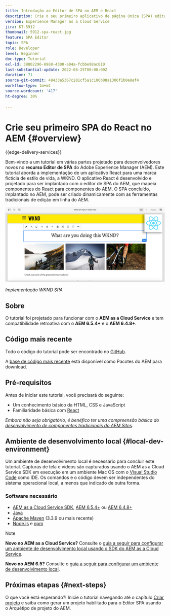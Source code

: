 ```yaml
---
title: Introdução ao Editor de SPA no AEM e React
description: Crie o seu primeiro aplicativo de página única (SPA) editável em React no Adobe Experience Manager (AEM) com o WKND SPA. Saiba como criar um SPA usando a estrutura React JS com o editor de SPA do AEM. Este tutorial de várias partes aborda a implementação de um aplicativo em React para uma marca fictícia de estilo de vida, a WKND. O tutorial aborda a criação completa do SPA e a integração com o AEM.
version: Experience Manager as a Cloud Service
jira: KT-5912
thumbnail: 5912-spa-react.jpg
feature: SPA Editor
topic: SPA
role: Developer
level: Beginner
doc-type: Tutorial
exl-id: 38802296-8988-4300-a04a-fcbbe98ac810
last-substantial-update: 2022-08-25T00:00:00Z
duration: 71
source-git-commit: 48433a5367c281cf5a1c106b08a1306f1b0e8ef4
workflow-type: tm+mt
source-wordcount: '417'
ht-degree: 30%

---
```


# Crie seu primeiro SPA do React no AEM {#overview}

{{edge-delivery-services}}

Bem-vindo a um tutorial em várias partes projetado para desenvolvedores novos no **recurso Editor de SPA** do Adobe Experience Manager (AEM). Este tutorial aborda a implementação de um aplicativo React para uma marca fictícia de estilo de vida, a WKND. O aplicativo React é desenvolvido e projetado para ser implantado com o editor de SPA do AEM, que mapeia componentes do React para componentes do AEM. O SPA concluído, implantado no AEM, pode ser criado dinamicamente com as ferramentas tradicionais de edição em linha do AEM.

![SPA Final Implementado](assets/wknd-spa-implementation.png)

*Implementação WKND SPA*

## Sobre

O tutorial foi projetado para funcionar com o **AEM as a Cloud Service** e tem compatibilidade retroativa com o **AEM 6.5.4+** e o **AEM 6.4.8+**.

## Código mais recente

Todo o código do tutorial pode ser encontrado no [GitHub](https://github.com/adobe/aem-guides-wknd-spa).

A [base de código mais recente](https://github.com/adobe/aem-guides-wknd-spa/releases) está disponível como Pacotes do AEM para download.

## Pré-requisitos

Antes de iniciar este tutorial, você precisará do seguinte:

* Um conhecimento básico da HTML, CSS e JavaScript
* Familiaridade básica com [React](https://reactjs.org/tutorial/tutorial.html)

*Embora não seja obrigatório, é benéfico ter uma compreensão básica do [desenvolvimento de componentes tradicionais do AEM Sites](https://experienceleague.adobe.com/docs/experience-manager-learn/getting-started-wknd-tutorial-develop/overview.html?lang=pt-BR).*

## Ambiente de desenvolvimento local {#local-dev-environment}

Um ambiente de desenvolvimento local é necessário para concluir este tutorial. Capturas de tela e vídeos são capturados usando o AEM as a Cloud Service SDK em execução em um ambiente Mac OS com o [Visual Studio Code](https://code.visualstudio.com/) como IDE. Os comandos e o código devem ser independentes do sistema operacional local, a menos que indicado de outra forma.

### Software necessário

* [AEM as a Cloud Service SDK](https://experienceleague.adobe.com/docs/experience-manager-learn/cloud-service/local-development-environment-set-up/aem-runtime.html?lang=pt-BR), [AEM 6.5.4+](https://experienceleague.adobe.com/docs/experience-manager-release-information/aem-release-updates/aem-releases-updates.html?lang=pt-BR#aem-65) ou [AEM 6.4.8+](https://experienceleague.adobe.com/docs/experience-manager-release-information/aem-release-updates/aem-releases-updates.html?lang=pt-BR#aem-64)
* [Java](https://downloads.experiencecloud.adobe.com/content/software-distribution/en/general.html)
* [Apache Maven](https://maven.apache.org/) (3.3.9 ou mais recente)
* [Node.js](https://nodejs.org/en/) e [npm](https://www.npmjs.com/)

>[!NOTE]
>
> **Novo no AEM as a Cloud Service?** Consulte o [guia a seguir para configurar um ambiente de desenvolvimento local usando o SDK do AEM as a Cloud Service](https://experienceleague.adobe.com/docs/experience-manager-learn/cloud-service/local-development-environment-set-up/overview.html?lang=pt-BR).
>
> **Novo no AEM 6.5?** Consulte o [guia a seguir para configurar um ambiente de desenvolvimento local](https://experienceleague.adobe.com/docs/experience-manager-learn/foundation/development/set-up-a-local-aem-development-environment.html?lang=pt-BR).

## Próximas etapas {#next-steps}

O que você está esperando?! Inicie o tutorial navegando até o capítulo [Criar projeto](create-project.md) e saiba como gerar um projeto habilitado para o Editor SPA usando o Arquétipo de projeto do AEM.

